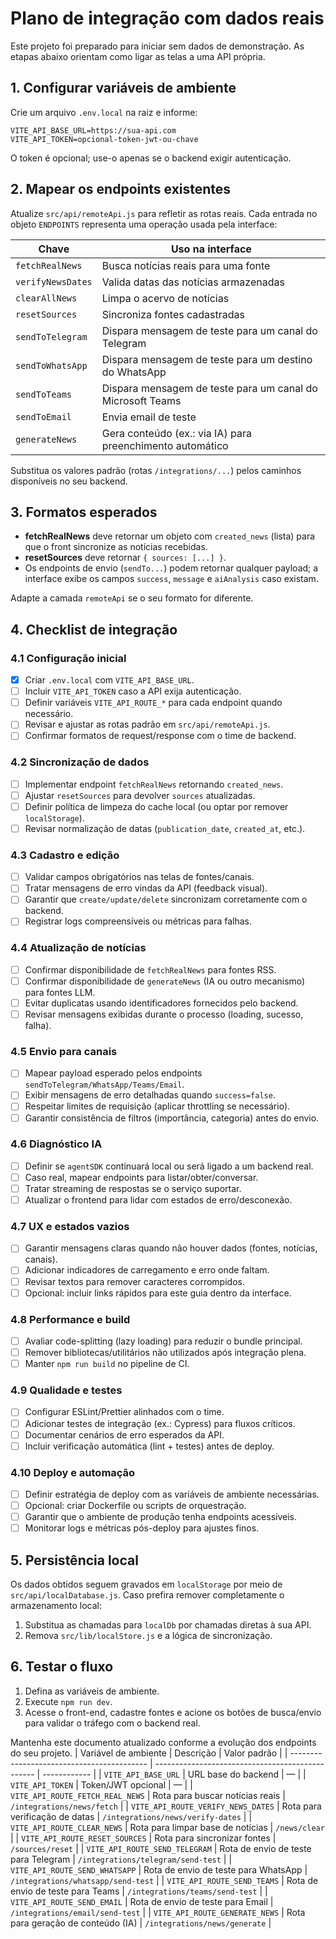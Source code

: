 # Plano de integração com dados reais

Este projeto foi preparado para iniciar sem dados de demonstração. As etapas abaixo orientam como ligar as telas a uma API própria.

## 1. Configurar variáveis de ambiente

Crie um arquivo `.env.local` na raiz e informe:

```
VITE_API_BASE_URL=https://sua-api.com
VITE_API_TOKEN=opcional-token-jwt-ou-chave
```

O token é opcional; use-o apenas se o backend exigir autenticação.

## 2. Mapear os endpoints existentes

Atualize `src/api/remoteApi.js` para refletir as rotas reais. Cada entrada no objeto `ENDPOINTS` representa uma operação usada pela interface:

| Chave              | Uso na interface                                        |
| ------------------ | ------------------------------------------------------- |
| `fetchRealNews`    | Busca notícias reais para uma fonte                     |
| `verifyNewsDates`  | Valida datas das notícias armazenadas                   |
| `clearAllNews`     | Limpa o acervo de notícias                              |
| `resetSources`     | Sincroniza fontes cadastradas                           |
| `sendToTelegram`   | Dispara mensagem de teste para um canal do Telegram     |
| `sendToWhatsApp`   | Dispara mensagem de teste para um destino do WhatsApp   |
| `sendToTeams`      | Dispara mensagem de teste para um canal do Microsoft Teams |
| `sendToEmail`      | Envia email de teste                                    |
| `generateNews`     | Gera conteúdo (ex.: via IA) para preenchimento automático |

Substitua os valores padrão (rotas `/integrations/...`) pelos caminhos disponíveis no seu backend.

## 3. Formatos esperados

- **fetchRealNews** deve retornar um objeto com `created_news` (lista) para que o front sincronize as notícias recebidas.
- **resetSources** deve retornar `{ sources: [...] }`.
- Os endpoints de envio (`sendTo...`) podem retornar qualquer payload; a interface exibe os campos `success`, `message` e `aiAnalysis` caso existam.

Adapte a camada `remoteApi` se o seu formato for diferente.

## 4. Checklist de integração

### 4.1 Configuração inicial
- [x] Criar `.env.local` com `VITE_API_BASE_URL`.
- [ ] Incluir `VITE_API_TOKEN` caso a API exija autenticação.
- [ ] Definir variáveis `VITE_API_ROUTE_*` para cada endpoint quando necessário.
- [ ] Revisar e ajustar as rotas padrão em `src/api/remoteApi.js`.
- [ ] Confirmar formatos de request/response com o time de backend.

### 4.2 Sincronização de dados
- [ ] Implementar endpoint `fetchRealNews` retornando `created_news`.
- [ ] Ajustar `resetSources` para devolver `sources` atualizadas.
- [ ] Definir política de limpeza do cache local (ou optar por remover `localStorage`).
- [ ] Revisar normalização de datas (`publication_date`, `created_at`, etc.).

### 4.3 Cadastro e edição
- [ ] Validar campos obrigatórios nas telas de fontes/canais.
- [ ] Tratar mensagens de erro vindas da API (feedback visual).
- [ ] Garantir que `create/update/delete` sincronizam corretamente com o backend.
- [ ] Registrar logs compreensíveis ou métricas para falhas.

### 4.4 Atualização de notícias
- [ ] Confirmar disponibilidade de `fetchRealNews` para fontes RSS.
- [ ] Confirmar disponibilidade de `generateNews` (IA ou outro mecanismo) para fontes LLM.
- [ ] Evitar duplicatas usando identificadores fornecidos pelo backend.
- [ ] Revisar mensagens exibidas durante o processo (loading, sucesso, falha).

### 4.5 Envio para canais
- [ ] Mapear payload esperado pelos endpoints `sendToTelegram/WhatsApp/Teams/Email`.
- [ ] Exibir mensagens de erro detalhadas quando `success=false`.
- [ ] Respeitar limites de requisição (aplicar throttling se necessário).
- [ ] Garantir consistência de filtros (importância, categoria) antes do envio.

### 4.6 Diagnóstico IA
- [ ] Definir se `agentSDK` continuará local ou será ligado a um backend real.
- [ ] Caso real, mapear endpoints para listar/obter/conversar.
- [ ] Tratar streaming de respostas se o serviço suportar.
- [ ] Atualizar o frontend para lidar com estados de erro/desconexão.

### 4.7 UX e estados vazios
- [ ] Garantir mensagens claras quando não houver dados (fontes, notícias, canais).
- [ ] Adicionar indicadores de carregamento e erro onde faltam.
- [ ] Revisar textos para remover caracteres corrompidos.
- [ ] Opcional: incluir links rápidos para este guia dentro da interface.

### 4.8 Performance e build
- [ ] Avaliar code-splitting (lazy loading) para reduzir o bundle principal.
- [ ] Remover bibliotecas/utilitários não utilizados após integração plena.
- [ ] Manter `npm run build` no pipeline de CI.

### 4.9 Qualidade e testes
- [ ] Configurar ESLint/Prettier alinhados com o time.
- [ ] Adicionar testes de integração (ex.: Cypress) para fluxos críticos.
- [ ] Documentar cenários de erro esperados da API.
- [ ] Incluir verificação automática (lint + testes) antes de deploy.

### 4.10 Deploy e automação
- [ ] Definir estratégia de deploy com as variáveis de ambiente necessárias.
- [ ] Opcional: criar Dockerfile ou scripts de orquestração.
- [ ] Garantir que o ambiente de produção tenha endpoints acessíveis.
- [ ] Monitorar logs e métricas pós-deploy para ajustes finos.

## 5. Persistência local

Os dados obtidos seguem gravados em `localStorage` por meio de `src/api/localDatabase.js`. Caso prefira remover completamente o armazenamento local:

1. Substitua as chamadas para `localDb` por chamadas diretas à sua API.
2. Remova `src/lib/localStore.js` e a lógica de sincronização.

## 6. Testar o fluxo

1. Defina as variáveis de ambiente.
2. Execute `npm run dev`.
3. Acesse o front-end, cadastre fontes e acione os botões de busca/envio para validar o tráfego com o backend real.

Mantenha este documento atualizado conforme a evolução dos endpoints do seu projeto.
| Variável de ambiente                       | Descrição                                        | Valor padrão |
| ------------------------------------------ | ------------------------------------------------ | ------------ |
| `VITE_API_BASE_URL`                        | URL base do backend                              | —            |
| `VITE_API_TOKEN`                           | Token/JWT opcional                               | —            |
| `VITE_API_ROUTE_FETCH_REAL_NEWS`           | Rota para buscar notícias reais                  | `/integrations/news/fetch` |
| `VITE_API_ROUTE_VERIFY_NEWS_DATES`         | Rota para verificação de datas                   | `/integrations/news/verify-dates` |
| `VITE_API_ROUTE_CLEAR_NEWS`                | Rota para limpar base de notícias                | `/news/clear` |
| `VITE_API_ROUTE_RESET_SOURCES`             | Rota para sincronizar fontes                     | `/sources/reset` |
| `VITE_API_ROUTE_SEND_TELEGRAM`             | Rota de envio de teste para Telegram             | `/integrations/telegram/send-test` |
| `VITE_API_ROUTE_SEND_WHATSAPP`             | Rota de envio de teste para WhatsApp             | `/integrations/whatsapp/send-test` |
| `VITE_API_ROUTE_SEND_TEAMS`                | Rota de envio de teste para Teams                | `/integrations/teams/send-test` |
| `VITE_API_ROUTE_SEND_EMAIL`                | Rota de envio de teste para Email                | `/integrations/email/send-test` |
| `VITE_API_ROUTE_GENERATE_NEWS`             | Rota para geração de conteúdo (IA)               | `/integrations/news/generate` |

